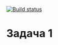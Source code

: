 [![Build status](https://ci.appveyor.com/api/projects/status/2lbyei6x714d6fd9?svg=true)](https://ci.appveyor.com/project/dariy-mvs/ahj-homework-3-1)

# Задача 1 